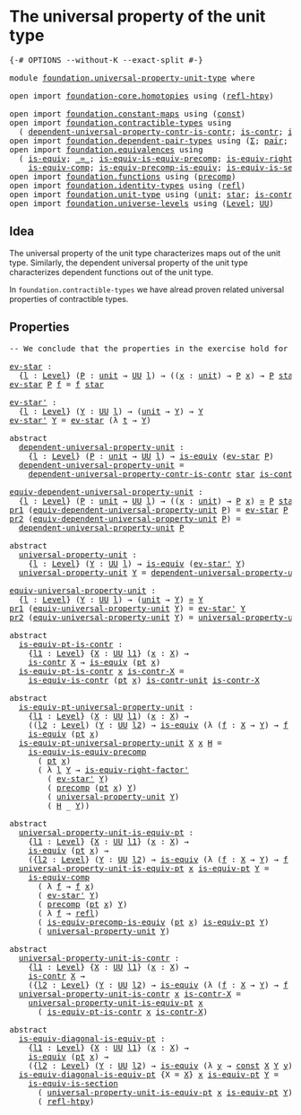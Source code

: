 # The universal property of the unit type

<pre class="Agda"><a id="52" class="Symbol">{-#</a> <a id="56" class="Keyword">OPTIONS</a> <a id="64" class="Pragma">--without-K</a> <a id="76" class="Pragma">--exact-split</a> <a id="90" class="Symbol">#-}</a>

<a id="95" class="Keyword">module</a> <a id="102" href="foundation.universal-property-unit-type.html" class="Module">foundation.universal-property-unit-type</a> <a id="142" class="Keyword">where</a>

<a id="149" class="Keyword">open</a> <a id="154" class="Keyword">import</a> <a id="161" href="foundation-core.homotopies.html" class="Module">foundation-core.homotopies</a> <a id="188" class="Keyword">using</a> <a id="194" class="Symbol">(</a><a id="195" href="foundation-core.homotopies.html#741" class="Function">refl-htpy</a><a id="204" class="Symbol">)</a>

<a id="207" class="Keyword">open</a> <a id="212" class="Keyword">import</a> <a id="219" href="foundation.constant-maps.html" class="Module">foundation.constant-maps</a> <a id="244" class="Keyword">using</a> <a id="250" class="Symbol">(</a><a id="251" href="foundation-core.constant-maps.html#216" class="Function">const</a><a id="256" class="Symbol">)</a>
<a id="258" class="Keyword">open</a> <a id="263" class="Keyword">import</a> <a id="270" href="foundation.contractible-types.html" class="Module">foundation.contractible-types</a> <a id="300" class="Keyword">using</a>
  <a id="308" class="Symbol">(</a> <a id="310" href="foundation.contractible-types.html#3863" class="Function">dependent-universal-property-contr-is-contr</a><a id="353" class="Symbol">;</a> <a id="355" href="foundation-core.contractible-types.html#1006" class="Function">is-contr</a><a id="363" class="Symbol">;</a> <a id="365" href="foundation-core.contractible-types.html#4047" class="Function">is-equiv-is-contr</a><a id="382" class="Symbol">)</a>
<a id="384" class="Keyword">open</a> <a id="389" class="Keyword">import</a> <a id="396" href="foundation.dependent-pair-types.html" class="Module">foundation.dependent-pair-types</a> <a id="428" class="Keyword">using</a> <a id="434" class="Symbol">(</a><a id="435" href="foundation-core.dependent-pair-types.html#515" class="Record">Σ</a><a id="436" class="Symbol">;</a> <a id="438" href="foundation-core.dependent-pair-types.html#588" class="InductiveConstructor">pair</a><a id="442" class="Symbol">;</a> <a id="444" href="foundation-core.dependent-pair-types.html#605" class="Field">pr1</a><a id="447" class="Symbol">;</a> <a id="449" href="foundation-core.dependent-pair-types.html#617" class="Field">pr2</a><a id="452" class="Symbol">)</a>
<a id="454" class="Keyword">open</a> <a id="459" class="Keyword">import</a> <a id="466" href="foundation.equivalences.html" class="Module">foundation.equivalences</a> <a id="490" class="Keyword">using</a>
  <a id="498" class="Symbol">(</a> <a id="500" href="foundation-core.equivalences.html#1556" class="Function">is-equiv</a><a id="508" class="Symbol">;</a> <a id="510" href="foundation-core.equivalences.html#1621" class="Function Operator">_≃_</a><a id="513" class="Symbol">;</a> <a id="515" href="foundation.equivalences.html#9545" class="Function">is-equiv-is-equiv-precomp</a><a id="540" class="Symbol">;</a> <a id="542" href="foundation-core.equivalences.html#9648" class="Function">is-equiv-right-factor&#39;</a><a id="564" class="Symbol">;</a>
    <a id="570" href="foundation-core.equivalences.html#7197" class="Function">is-equiv-comp</a><a id="583" class="Symbol">;</a> <a id="585" href="foundation.equivalences.html#7843" class="Function">is-equiv-precomp-is-equiv</a><a id="610" class="Symbol">;</a> <a id="612" href="foundation-core.equivalences.html#11915" class="Function">is-equiv-is-section</a><a id="631" class="Symbol">)</a>
<a id="633" class="Keyword">open</a> <a id="638" class="Keyword">import</a> <a id="645" href="foundation.functions.html" class="Module">foundation.functions</a> <a id="666" class="Keyword">using</a> <a id="672" class="Symbol">(</a><a id="673" href="foundation-core.functions.html#938" class="Function">precomp</a><a id="680" class="Symbol">)</a>
<a id="682" class="Keyword">open</a> <a id="687" class="Keyword">import</a> <a id="694" href="foundation.identity-types.html" class="Module">foundation.identity-types</a> <a id="720" class="Keyword">using</a> <a id="726" class="Symbol">(</a><a id="727" href="foundation-core.identity-types.html#1820" class="InductiveConstructor">refl</a><a id="731" class="Symbol">)</a>
<a id="733" class="Keyword">open</a> <a id="738" class="Keyword">import</a> <a id="745" href="foundation.unit-type.html" class="Module">foundation.unit-type</a> <a id="766" class="Keyword">using</a> <a id="772" class="Symbol">(</a><a id="773" href="foundation.unit-type.html#1075" class="Datatype">unit</a><a id="777" class="Symbol">;</a> <a id="779" href="foundation.unit-type.html#1099" class="InductiveConstructor">star</a><a id="783" class="Symbol">;</a> <a id="785" href="foundation.unit-type.html#2015" class="Function">is-contr-unit</a><a id="798" class="Symbol">;</a> <a id="800" href="foundation.unit-type.html#1589" class="Function">pt</a><a id="802" class="Symbol">)</a>
<a id="804" class="Keyword">open</a> <a id="809" class="Keyword">import</a> <a id="816" href="foundation.universe-levels.html" class="Module">foundation.universe-levels</a> <a id="843" class="Keyword">using</a> <a id="849" class="Symbol">(</a><a id="850" href="Agda.Primitive.html#597" class="Postulate">Level</a><a id="855" class="Symbol">;</a> <a id="857" href="foundation-core.universe-levels.html#235" class="Primitive">UU</a><a id="859" class="Symbol">)</a>
</pre>
## Idea

The universal property of the unit type characterizes maps out of the unit type. Similarly, the dependent universal property of the unit type characterizes dependent functions out of the unit type.

In `foundation.contractible-types` we have alread proven related universal properties of contractible types.

## Properties

<pre class="Agda"><a id="1207" class="Comment">-- We conclude that the properties in the exercise hold for the unit type</a>

<a id="ev-star"></a><a id="1282" href="foundation.universal-property-unit-type.html#1282" class="Function">ev-star</a> <a id="1290" class="Symbol">:</a>
  <a id="1294" class="Symbol">{</a><a id="1295" href="foundation.universal-property-unit-type.html#1295" class="Bound">l</a> <a id="1297" class="Symbol">:</a> <a id="1299" href="Agda.Primitive.html#597" class="Postulate">Level</a><a id="1304" class="Symbol">}</a> <a id="1306" class="Symbol">(</a><a id="1307" href="foundation.universal-property-unit-type.html#1307" class="Bound">P</a> <a id="1309" class="Symbol">:</a> <a id="1311" href="foundation.unit-type.html#1075" class="Datatype">unit</a> <a id="1316" class="Symbol">→</a> <a id="1318" href="foundation-core.universe-levels.html#235" class="Primitive">UU</a> <a id="1321" href="foundation.universal-property-unit-type.html#1295" class="Bound">l</a><a id="1322" class="Symbol">)</a> <a id="1324" class="Symbol">→</a> <a id="1326" class="Symbol">((</a><a id="1328" href="foundation.universal-property-unit-type.html#1328" class="Bound">x</a> <a id="1330" class="Symbol">:</a> <a id="1332" href="foundation.unit-type.html#1075" class="Datatype">unit</a><a id="1336" class="Symbol">)</a> <a id="1338" class="Symbol">→</a> <a id="1340" href="foundation.universal-property-unit-type.html#1307" class="Bound">P</a> <a id="1342" href="foundation.universal-property-unit-type.html#1328" class="Bound">x</a><a id="1343" class="Symbol">)</a> <a id="1345" class="Symbol">→</a> <a id="1347" href="foundation.universal-property-unit-type.html#1307" class="Bound">P</a> <a id="1349" href="foundation.unit-type.html#1099" class="InductiveConstructor">star</a>
<a id="1354" href="foundation.universal-property-unit-type.html#1282" class="Function">ev-star</a> <a id="1362" href="foundation.universal-property-unit-type.html#1362" class="Bound">P</a> <a id="1364" href="foundation.universal-property-unit-type.html#1364" class="Bound">f</a> <a id="1366" class="Symbol">=</a> <a id="1368" href="foundation.universal-property-unit-type.html#1364" class="Bound">f</a> <a id="1370" href="foundation.unit-type.html#1099" class="InductiveConstructor">star</a>

<a id="ev-star&#39;"></a><a id="1376" href="foundation.universal-property-unit-type.html#1376" class="Function">ev-star&#39;</a> <a id="1385" class="Symbol">:</a>
  <a id="1389" class="Symbol">{</a><a id="1390" href="foundation.universal-property-unit-type.html#1390" class="Bound">l</a> <a id="1392" class="Symbol">:</a> <a id="1394" href="Agda.Primitive.html#597" class="Postulate">Level</a><a id="1399" class="Symbol">}</a> <a id="1401" class="Symbol">(</a><a id="1402" href="foundation.universal-property-unit-type.html#1402" class="Bound">Y</a> <a id="1404" class="Symbol">:</a> <a id="1406" href="foundation-core.universe-levels.html#235" class="Primitive">UU</a> <a id="1409" href="foundation.universal-property-unit-type.html#1390" class="Bound">l</a><a id="1410" class="Symbol">)</a> <a id="1412" class="Symbol">→</a> <a id="1414" class="Symbol">(</a><a id="1415" href="foundation.unit-type.html#1075" class="Datatype">unit</a> <a id="1420" class="Symbol">→</a> <a id="1422" href="foundation.universal-property-unit-type.html#1402" class="Bound">Y</a><a id="1423" class="Symbol">)</a> <a id="1425" class="Symbol">→</a> <a id="1427" href="foundation.universal-property-unit-type.html#1402" class="Bound">Y</a>
<a id="1429" href="foundation.universal-property-unit-type.html#1376" class="Function">ev-star&#39;</a> <a id="1438" href="foundation.universal-property-unit-type.html#1438" class="Bound">Y</a> <a id="1440" class="Symbol">=</a> <a id="1442" href="foundation.universal-property-unit-type.html#1282" class="Function">ev-star</a> <a id="1450" class="Symbol">(λ</a> <a id="1453" href="foundation.universal-property-unit-type.html#1453" class="Bound">t</a> <a id="1455" class="Symbol">→</a> <a id="1457" href="foundation.universal-property-unit-type.html#1438" class="Bound">Y</a><a id="1458" class="Symbol">)</a>

<a id="1461" class="Keyword">abstract</a>
  <a id="dependent-universal-property-unit"></a><a id="1472" href="foundation.universal-property-unit-type.html#1472" class="Function">dependent-universal-property-unit</a> <a id="1506" class="Symbol">:</a>
    <a id="1512" class="Symbol">{</a><a id="1513" href="foundation.universal-property-unit-type.html#1513" class="Bound">l</a> <a id="1515" class="Symbol">:</a> <a id="1517" href="Agda.Primitive.html#597" class="Postulate">Level</a><a id="1522" class="Symbol">}</a> <a id="1524" class="Symbol">(</a><a id="1525" href="foundation.universal-property-unit-type.html#1525" class="Bound">P</a> <a id="1527" class="Symbol">:</a> <a id="1529" href="foundation.unit-type.html#1075" class="Datatype">unit</a> <a id="1534" class="Symbol">→</a> <a id="1536" href="foundation-core.universe-levels.html#235" class="Primitive">UU</a> <a id="1539" href="foundation.universal-property-unit-type.html#1513" class="Bound">l</a><a id="1540" class="Symbol">)</a> <a id="1542" class="Symbol">→</a> <a id="1544" href="foundation-core.equivalences.html#1556" class="Function">is-equiv</a> <a id="1553" class="Symbol">(</a><a id="1554" href="foundation.universal-property-unit-type.html#1282" class="Function">ev-star</a> <a id="1562" href="foundation.universal-property-unit-type.html#1525" class="Bound">P</a><a id="1563" class="Symbol">)</a>
  <a id="1567" href="foundation.universal-property-unit-type.html#1472" class="Function">dependent-universal-property-unit</a> <a id="1601" class="Symbol">=</a>
    <a id="1607" href="foundation.contractible-types.html#3863" class="Function">dependent-universal-property-contr-is-contr</a> <a id="1651" href="foundation.unit-type.html#1099" class="InductiveConstructor">star</a> <a id="1656" href="foundation.unit-type.html#2015" class="Function">is-contr-unit</a>

<a id="equiv-dependent-universal-property-unit"></a><a id="1671" href="foundation.universal-property-unit-type.html#1671" class="Function">equiv-dependent-universal-property-unit</a> <a id="1711" class="Symbol">:</a>
  <a id="1715" class="Symbol">{</a><a id="1716" href="foundation.universal-property-unit-type.html#1716" class="Bound">l</a> <a id="1718" class="Symbol">:</a> <a id="1720" href="Agda.Primitive.html#597" class="Postulate">Level</a><a id="1725" class="Symbol">}</a> <a id="1727" class="Symbol">(</a><a id="1728" href="foundation.universal-property-unit-type.html#1728" class="Bound">P</a> <a id="1730" class="Symbol">:</a> <a id="1732" href="foundation.unit-type.html#1075" class="Datatype">unit</a> <a id="1737" class="Symbol">→</a> <a id="1739" href="foundation-core.universe-levels.html#235" class="Primitive">UU</a> <a id="1742" href="foundation.universal-property-unit-type.html#1716" class="Bound">l</a><a id="1743" class="Symbol">)</a> <a id="1745" class="Symbol">→</a> <a id="1747" class="Symbol">((</a><a id="1749" href="foundation.universal-property-unit-type.html#1749" class="Bound">x</a> <a id="1751" class="Symbol">:</a> <a id="1753" href="foundation.unit-type.html#1075" class="Datatype">unit</a><a id="1757" class="Symbol">)</a> <a id="1759" class="Symbol">→</a> <a id="1761" href="foundation.universal-property-unit-type.html#1728" class="Bound">P</a> <a id="1763" href="foundation.universal-property-unit-type.html#1749" class="Bound">x</a><a id="1764" class="Symbol">)</a> <a id="1766" href="foundation-core.equivalences.html#1621" class="Function Operator">≃</a> <a id="1768" href="foundation.universal-property-unit-type.html#1728" class="Bound">P</a> <a id="1770" href="foundation.unit-type.html#1099" class="InductiveConstructor">star</a>
<a id="1775" href="foundation-core.dependent-pair-types.html#605" class="Field">pr1</a> <a id="1779" class="Symbol">(</a><a id="1780" href="foundation.universal-property-unit-type.html#1671" class="Function">equiv-dependent-universal-property-unit</a> <a id="1820" href="foundation.universal-property-unit-type.html#1820" class="Bound">P</a><a id="1821" class="Symbol">)</a> <a id="1823" class="Symbol">=</a> <a id="1825" href="foundation.universal-property-unit-type.html#1282" class="Function">ev-star</a> <a id="1833" href="foundation.universal-property-unit-type.html#1820" class="Bound">P</a>
<a id="1835" href="foundation-core.dependent-pair-types.html#617" class="Field">pr2</a> <a id="1839" class="Symbol">(</a><a id="1840" href="foundation.universal-property-unit-type.html#1671" class="Function">equiv-dependent-universal-property-unit</a> <a id="1880" href="foundation.universal-property-unit-type.html#1880" class="Bound">P</a><a id="1881" class="Symbol">)</a> <a id="1883" class="Symbol">=</a>
  <a id="1887" href="foundation.universal-property-unit-type.html#1472" class="Function">dependent-universal-property-unit</a> <a id="1921" href="foundation.universal-property-unit-type.html#1880" class="Bound">P</a>

<a id="1924" class="Keyword">abstract</a>
  <a id="universal-property-unit"></a><a id="1935" href="foundation.universal-property-unit-type.html#1935" class="Function">universal-property-unit</a> <a id="1959" class="Symbol">:</a>
    <a id="1965" class="Symbol">{</a><a id="1966" href="foundation.universal-property-unit-type.html#1966" class="Bound">l</a> <a id="1968" class="Symbol">:</a> <a id="1970" href="Agda.Primitive.html#597" class="Postulate">Level</a><a id="1975" class="Symbol">}</a> <a id="1977" class="Symbol">(</a><a id="1978" href="foundation.universal-property-unit-type.html#1978" class="Bound">Y</a> <a id="1980" class="Symbol">:</a> <a id="1982" href="foundation-core.universe-levels.html#235" class="Primitive">UU</a> <a id="1985" href="foundation.universal-property-unit-type.html#1966" class="Bound">l</a><a id="1986" class="Symbol">)</a> <a id="1988" class="Symbol">→</a> <a id="1990" href="foundation-core.equivalences.html#1556" class="Function">is-equiv</a> <a id="1999" class="Symbol">(</a><a id="2000" href="foundation.universal-property-unit-type.html#1376" class="Function">ev-star&#39;</a> <a id="2009" href="foundation.universal-property-unit-type.html#1978" class="Bound">Y</a><a id="2010" class="Symbol">)</a>
  <a id="2014" href="foundation.universal-property-unit-type.html#1935" class="Function">universal-property-unit</a> <a id="2038" href="foundation.universal-property-unit-type.html#2038" class="Bound">Y</a> <a id="2040" class="Symbol">=</a> <a id="2042" href="foundation.universal-property-unit-type.html#1472" class="Function">dependent-universal-property-unit</a> <a id="2076" class="Symbol">(λ</a> <a id="2079" href="foundation.universal-property-unit-type.html#2079" class="Bound">t</a> <a id="2081" class="Symbol">→</a> <a id="2083" href="foundation.universal-property-unit-type.html#2038" class="Bound">Y</a><a id="2084" class="Symbol">)</a>

<a id="equiv-universal-property-unit"></a><a id="2087" href="foundation.universal-property-unit-type.html#2087" class="Function">equiv-universal-property-unit</a> <a id="2117" class="Symbol">:</a>
  <a id="2121" class="Symbol">{</a><a id="2122" href="foundation.universal-property-unit-type.html#2122" class="Bound">l</a> <a id="2124" class="Symbol">:</a> <a id="2126" href="Agda.Primitive.html#597" class="Postulate">Level</a><a id="2131" class="Symbol">}</a> <a id="2133" class="Symbol">(</a><a id="2134" href="foundation.universal-property-unit-type.html#2134" class="Bound">Y</a> <a id="2136" class="Symbol">:</a> <a id="2138" href="foundation-core.universe-levels.html#235" class="Primitive">UU</a> <a id="2141" href="foundation.universal-property-unit-type.html#2122" class="Bound">l</a><a id="2142" class="Symbol">)</a> <a id="2144" class="Symbol">→</a> <a id="2146" class="Symbol">(</a><a id="2147" href="foundation.unit-type.html#1075" class="Datatype">unit</a> <a id="2152" class="Symbol">→</a> <a id="2154" href="foundation.universal-property-unit-type.html#2134" class="Bound">Y</a><a id="2155" class="Symbol">)</a> <a id="2157" href="foundation-core.equivalences.html#1621" class="Function Operator">≃</a> <a id="2159" href="foundation.universal-property-unit-type.html#2134" class="Bound">Y</a>
<a id="2161" href="foundation-core.dependent-pair-types.html#605" class="Field">pr1</a> <a id="2165" class="Symbol">(</a><a id="2166" href="foundation.universal-property-unit-type.html#2087" class="Function">equiv-universal-property-unit</a> <a id="2196" href="foundation.universal-property-unit-type.html#2196" class="Bound">Y</a><a id="2197" class="Symbol">)</a> <a id="2199" class="Symbol">=</a> <a id="2201" href="foundation.universal-property-unit-type.html#1376" class="Function">ev-star&#39;</a> <a id="2210" href="foundation.universal-property-unit-type.html#2196" class="Bound">Y</a>
<a id="2212" href="foundation-core.dependent-pair-types.html#617" class="Field">pr2</a> <a id="2216" class="Symbol">(</a><a id="2217" href="foundation.universal-property-unit-type.html#2087" class="Function">equiv-universal-property-unit</a> <a id="2247" href="foundation.universal-property-unit-type.html#2247" class="Bound">Y</a><a id="2248" class="Symbol">)</a> <a id="2250" class="Symbol">=</a> <a id="2252" href="foundation.universal-property-unit-type.html#1935" class="Function">universal-property-unit</a> <a id="2276" href="foundation.universal-property-unit-type.html#2247" class="Bound">Y</a>

<a id="2279" class="Keyword">abstract</a>
  <a id="is-equiv-pt-is-contr"></a><a id="2290" href="foundation.universal-property-unit-type.html#2290" class="Function">is-equiv-pt-is-contr</a> <a id="2311" class="Symbol">:</a>
    <a id="2317" class="Symbol">{</a><a id="2318" href="foundation.universal-property-unit-type.html#2318" class="Bound">l1</a> <a id="2321" class="Symbol">:</a> <a id="2323" href="Agda.Primitive.html#597" class="Postulate">Level</a><a id="2328" class="Symbol">}</a> <a id="2330" class="Symbol">{</a><a id="2331" href="foundation.universal-property-unit-type.html#2331" class="Bound">X</a> <a id="2333" class="Symbol">:</a> <a id="2335" href="foundation-core.universe-levels.html#235" class="Primitive">UU</a> <a id="2338" href="foundation.universal-property-unit-type.html#2318" class="Bound">l1</a><a id="2340" class="Symbol">}</a> <a id="2342" class="Symbol">(</a><a id="2343" href="foundation.universal-property-unit-type.html#2343" class="Bound">x</a> <a id="2345" class="Symbol">:</a> <a id="2347" href="foundation.universal-property-unit-type.html#2331" class="Bound">X</a><a id="2348" class="Symbol">)</a> <a id="2350" class="Symbol">→</a>
    <a id="2356" href="foundation-core.contractible-types.html#1006" class="Function">is-contr</a> <a id="2365" href="foundation.universal-property-unit-type.html#2331" class="Bound">X</a> <a id="2367" class="Symbol">→</a> <a id="2369" href="foundation-core.equivalences.html#1556" class="Function">is-equiv</a> <a id="2378" class="Symbol">(</a><a id="2379" href="foundation.unit-type.html#1589" class="Function">pt</a> <a id="2382" href="foundation.universal-property-unit-type.html#2343" class="Bound">x</a><a id="2383" class="Symbol">)</a>
  <a id="2387" href="foundation.universal-property-unit-type.html#2290" class="Function">is-equiv-pt-is-contr</a> <a id="2408" href="foundation.universal-property-unit-type.html#2408" class="Bound">x</a> <a id="2410" href="foundation.universal-property-unit-type.html#2410" class="Bound">is-contr-X</a> <a id="2421" class="Symbol">=</a>
    <a id="2427" href="foundation-core.contractible-types.html#4047" class="Function">is-equiv-is-contr</a> <a id="2445" class="Symbol">(</a><a id="2446" href="foundation.unit-type.html#1589" class="Function">pt</a> <a id="2449" href="foundation.universal-property-unit-type.html#2408" class="Bound">x</a><a id="2450" class="Symbol">)</a> <a id="2452" href="foundation.unit-type.html#2015" class="Function">is-contr-unit</a> <a id="2466" href="foundation.universal-property-unit-type.html#2410" class="Bound">is-contr-X</a>

<a id="2478" class="Keyword">abstract</a>
  <a id="is-equiv-pt-universal-property-unit"></a><a id="2489" href="foundation.universal-property-unit-type.html#2489" class="Function">is-equiv-pt-universal-property-unit</a> <a id="2525" class="Symbol">:</a>
    <a id="2531" class="Symbol">{</a><a id="2532" href="foundation.universal-property-unit-type.html#2532" class="Bound">l1</a> <a id="2535" class="Symbol">:</a> <a id="2537" href="Agda.Primitive.html#597" class="Postulate">Level</a><a id="2542" class="Symbol">}</a> <a id="2544" class="Symbol">(</a><a id="2545" href="foundation.universal-property-unit-type.html#2545" class="Bound">X</a> <a id="2547" class="Symbol">:</a> <a id="2549" href="foundation-core.universe-levels.html#235" class="Primitive">UU</a> <a id="2552" href="foundation.universal-property-unit-type.html#2532" class="Bound">l1</a><a id="2554" class="Symbol">)</a> <a id="2556" class="Symbol">(</a><a id="2557" href="foundation.universal-property-unit-type.html#2557" class="Bound">x</a> <a id="2559" class="Symbol">:</a> <a id="2561" href="foundation.universal-property-unit-type.html#2545" class="Bound">X</a><a id="2562" class="Symbol">)</a> <a id="2564" class="Symbol">→</a>
    <a id="2570" class="Symbol">((</a><a id="2572" href="foundation.universal-property-unit-type.html#2572" class="Bound">l2</a> <a id="2575" class="Symbol">:</a> <a id="2577" href="Agda.Primitive.html#597" class="Postulate">Level</a><a id="2582" class="Symbol">)</a> <a id="2584" class="Symbol">(</a><a id="2585" href="foundation.universal-property-unit-type.html#2585" class="Bound">Y</a> <a id="2587" class="Symbol">:</a> <a id="2589" href="foundation-core.universe-levels.html#235" class="Primitive">UU</a> <a id="2592" href="foundation.universal-property-unit-type.html#2572" class="Bound">l2</a><a id="2594" class="Symbol">)</a> <a id="2596" class="Symbol">→</a> <a id="2598" href="foundation-core.equivalences.html#1556" class="Function">is-equiv</a> <a id="2607" class="Symbol">(λ</a> <a id="2610" class="Symbol">(</a><a id="2611" href="foundation.universal-property-unit-type.html#2611" class="Bound">f</a> <a id="2613" class="Symbol">:</a> <a id="2615" href="foundation.universal-property-unit-type.html#2545" class="Bound">X</a> <a id="2617" class="Symbol">→</a> <a id="2619" href="foundation.universal-property-unit-type.html#2585" class="Bound">Y</a><a id="2620" class="Symbol">)</a> <a id="2622" class="Symbol">→</a> <a id="2624" href="foundation.universal-property-unit-type.html#2611" class="Bound">f</a> <a id="2626" href="foundation.universal-property-unit-type.html#2557" class="Bound">x</a><a id="2627" class="Symbol">))</a> <a id="2630" class="Symbol">→</a>
    <a id="2636" href="foundation-core.equivalences.html#1556" class="Function">is-equiv</a> <a id="2645" class="Symbol">(</a><a id="2646" href="foundation.unit-type.html#1589" class="Function">pt</a> <a id="2649" href="foundation.universal-property-unit-type.html#2557" class="Bound">x</a><a id="2650" class="Symbol">)</a>
  <a id="2654" href="foundation.universal-property-unit-type.html#2489" class="Function">is-equiv-pt-universal-property-unit</a> <a id="2690" href="foundation.universal-property-unit-type.html#2690" class="Bound">X</a> <a id="2692" href="foundation.universal-property-unit-type.html#2692" class="Bound">x</a> <a id="2694" href="foundation.universal-property-unit-type.html#2694" class="Bound">H</a> <a id="2696" class="Symbol">=</a>
    <a id="2702" href="foundation.equivalences.html#9545" class="Function">is-equiv-is-equiv-precomp</a>
      <a id="2734" class="Symbol">(</a> <a id="2736" href="foundation.unit-type.html#1589" class="Function">pt</a> <a id="2739" href="foundation.universal-property-unit-type.html#2692" class="Bound">x</a><a id="2740" class="Symbol">)</a>
      <a id="2748" class="Symbol">(</a> <a id="2750" class="Symbol">λ</a> <a id="2752" href="foundation.universal-property-unit-type.html#2752" class="Bound">l</a> <a id="2754" href="foundation.universal-property-unit-type.html#2754" class="Bound">Y</a> <a id="2756" class="Symbol">→</a> <a id="2758" href="foundation-core.equivalences.html#9648" class="Function">is-equiv-right-factor&#39;</a>
        <a id="2789" class="Symbol">(</a> <a id="2791" href="foundation.universal-property-unit-type.html#1376" class="Function">ev-star&#39;</a> <a id="2800" href="foundation.universal-property-unit-type.html#2754" class="Bound">Y</a><a id="2801" class="Symbol">)</a>
        <a id="2811" class="Symbol">(</a> <a id="2813" href="foundation-core.functions.html#938" class="Function">precomp</a> <a id="2821" class="Symbol">(</a><a id="2822" href="foundation.unit-type.html#1589" class="Function">pt</a> <a id="2825" href="foundation.universal-property-unit-type.html#2692" class="Bound">x</a><a id="2826" class="Symbol">)</a> <a id="2828" href="foundation.universal-property-unit-type.html#2754" class="Bound">Y</a><a id="2829" class="Symbol">)</a>
        <a id="2839" class="Symbol">(</a> <a id="2841" href="foundation.universal-property-unit-type.html#1935" class="Function">universal-property-unit</a> <a id="2865" href="foundation.universal-property-unit-type.html#2754" class="Bound">Y</a><a id="2866" class="Symbol">)</a>
        <a id="2876" class="Symbol">(</a> <a id="2878" href="foundation.universal-property-unit-type.html#2694" class="Bound">H</a> <a id="2880" class="Symbol">_</a> <a id="2882" href="foundation.universal-property-unit-type.html#2754" class="Bound">Y</a><a id="2883" class="Symbol">))</a>

<a id="2887" class="Keyword">abstract</a>
  <a id="universal-property-unit-is-equiv-pt"></a><a id="2898" href="foundation.universal-property-unit-type.html#2898" class="Function">universal-property-unit-is-equiv-pt</a> <a id="2934" class="Symbol">:</a>
    <a id="2940" class="Symbol">{</a><a id="2941" href="foundation.universal-property-unit-type.html#2941" class="Bound">l1</a> <a id="2944" class="Symbol">:</a> <a id="2946" href="Agda.Primitive.html#597" class="Postulate">Level</a><a id="2951" class="Symbol">}</a> <a id="2953" class="Symbol">{</a><a id="2954" href="foundation.universal-property-unit-type.html#2954" class="Bound">X</a> <a id="2956" class="Symbol">:</a> <a id="2958" href="foundation-core.universe-levels.html#235" class="Primitive">UU</a> <a id="2961" href="foundation.universal-property-unit-type.html#2941" class="Bound">l1</a><a id="2963" class="Symbol">}</a> <a id="2965" class="Symbol">(</a><a id="2966" href="foundation.universal-property-unit-type.html#2966" class="Bound">x</a> <a id="2968" class="Symbol">:</a> <a id="2970" href="foundation.universal-property-unit-type.html#2954" class="Bound">X</a><a id="2971" class="Symbol">)</a> <a id="2973" class="Symbol">→</a>
    <a id="2979" href="foundation-core.equivalences.html#1556" class="Function">is-equiv</a> <a id="2988" class="Symbol">(</a><a id="2989" href="foundation.unit-type.html#1589" class="Function">pt</a> <a id="2992" href="foundation.universal-property-unit-type.html#2966" class="Bound">x</a><a id="2993" class="Symbol">)</a> <a id="2995" class="Symbol">→</a>
    <a id="3001" class="Symbol">({</a><a id="3003" href="foundation.universal-property-unit-type.html#3003" class="Bound">l2</a> <a id="3006" class="Symbol">:</a> <a id="3008" href="Agda.Primitive.html#597" class="Postulate">Level</a><a id="3013" class="Symbol">}</a> <a id="3015" class="Symbol">(</a><a id="3016" href="foundation.universal-property-unit-type.html#3016" class="Bound">Y</a> <a id="3018" class="Symbol">:</a> <a id="3020" href="foundation-core.universe-levels.html#235" class="Primitive">UU</a> <a id="3023" href="foundation.universal-property-unit-type.html#3003" class="Bound">l2</a><a id="3025" class="Symbol">)</a> <a id="3027" class="Symbol">→</a> <a id="3029" href="foundation-core.equivalences.html#1556" class="Function">is-equiv</a> <a id="3038" class="Symbol">(λ</a> <a id="3041" class="Symbol">(</a><a id="3042" href="foundation.universal-property-unit-type.html#3042" class="Bound">f</a> <a id="3044" class="Symbol">:</a> <a id="3046" href="foundation.universal-property-unit-type.html#2954" class="Bound">X</a> <a id="3048" class="Symbol">→</a> <a id="3050" href="foundation.universal-property-unit-type.html#3016" class="Bound">Y</a><a id="3051" class="Symbol">)</a> <a id="3053" class="Symbol">→</a> <a id="3055" href="foundation.universal-property-unit-type.html#3042" class="Bound">f</a> <a id="3057" href="foundation.universal-property-unit-type.html#2966" class="Bound">x</a><a id="3058" class="Symbol">))</a>
  <a id="3063" href="foundation.universal-property-unit-type.html#2898" class="Function">universal-property-unit-is-equiv-pt</a> <a id="3099" href="foundation.universal-property-unit-type.html#3099" class="Bound">x</a> <a id="3101" href="foundation.universal-property-unit-type.html#3101" class="Bound">is-equiv-pt</a> <a id="3113" href="foundation.universal-property-unit-type.html#3113" class="Bound">Y</a> <a id="3115" class="Symbol">=</a>
    <a id="3121" href="foundation-core.equivalences.html#7197" class="Function">is-equiv-comp</a>
      <a id="3141" class="Symbol">(</a> <a id="3143" class="Symbol">λ</a> <a id="3145" href="foundation.universal-property-unit-type.html#3145" class="Bound">f</a> <a id="3147" class="Symbol">→</a> <a id="3149" href="foundation.universal-property-unit-type.html#3145" class="Bound">f</a> <a id="3151" href="foundation.universal-property-unit-type.html#3099" class="Bound">x</a><a id="3152" class="Symbol">)</a>
      <a id="3160" class="Symbol">(</a> <a id="3162" href="foundation.universal-property-unit-type.html#1376" class="Function">ev-star&#39;</a> <a id="3171" href="foundation.universal-property-unit-type.html#3113" class="Bound">Y</a><a id="3172" class="Symbol">)</a>
      <a id="3180" class="Symbol">(</a> <a id="3182" href="foundation-core.functions.html#938" class="Function">precomp</a> <a id="3190" class="Symbol">(</a><a id="3191" href="foundation.unit-type.html#1589" class="Function">pt</a> <a id="3194" href="foundation.universal-property-unit-type.html#3099" class="Bound">x</a><a id="3195" class="Symbol">)</a> <a id="3197" href="foundation.universal-property-unit-type.html#3113" class="Bound">Y</a><a id="3198" class="Symbol">)</a>
      <a id="3206" class="Symbol">(</a> <a id="3208" class="Symbol">λ</a> <a id="3210" href="foundation.universal-property-unit-type.html#3210" class="Bound">f</a> <a id="3212" class="Symbol">→</a> <a id="3214" href="foundation-core.identity-types.html#1820" class="InductiveConstructor">refl</a><a id="3218" class="Symbol">)</a>
      <a id="3226" class="Symbol">(</a> <a id="3228" href="foundation.equivalences.html#7843" class="Function">is-equiv-precomp-is-equiv</a> <a id="3254" class="Symbol">(</a><a id="3255" href="foundation.unit-type.html#1589" class="Function">pt</a> <a id="3258" href="foundation.universal-property-unit-type.html#3099" class="Bound">x</a><a id="3259" class="Symbol">)</a> <a id="3261" href="foundation.universal-property-unit-type.html#3101" class="Bound">is-equiv-pt</a> <a id="3273" href="foundation.universal-property-unit-type.html#3113" class="Bound">Y</a><a id="3274" class="Symbol">)</a>
      <a id="3282" class="Symbol">(</a> <a id="3284" href="foundation.universal-property-unit-type.html#1935" class="Function">universal-property-unit</a> <a id="3308" href="foundation.universal-property-unit-type.html#3113" class="Bound">Y</a><a id="3309" class="Symbol">)</a>

<a id="3312" class="Keyword">abstract</a>
  <a id="universal-property-unit-is-contr"></a><a id="3323" href="foundation.universal-property-unit-type.html#3323" class="Function">universal-property-unit-is-contr</a> <a id="3356" class="Symbol">:</a>
    <a id="3362" class="Symbol">{</a><a id="3363" href="foundation.universal-property-unit-type.html#3363" class="Bound">l1</a> <a id="3366" class="Symbol">:</a> <a id="3368" href="Agda.Primitive.html#597" class="Postulate">Level</a><a id="3373" class="Symbol">}</a> <a id="3375" class="Symbol">{</a><a id="3376" href="foundation.universal-property-unit-type.html#3376" class="Bound">X</a> <a id="3378" class="Symbol">:</a> <a id="3380" href="foundation-core.universe-levels.html#235" class="Primitive">UU</a> <a id="3383" href="foundation.universal-property-unit-type.html#3363" class="Bound">l1</a><a id="3385" class="Symbol">}</a> <a id="3387" class="Symbol">(</a><a id="3388" href="foundation.universal-property-unit-type.html#3388" class="Bound">x</a> <a id="3390" class="Symbol">:</a> <a id="3392" href="foundation.universal-property-unit-type.html#3376" class="Bound">X</a><a id="3393" class="Symbol">)</a> <a id="3395" class="Symbol">→</a>
    <a id="3401" href="foundation-core.contractible-types.html#1006" class="Function">is-contr</a> <a id="3410" href="foundation.universal-property-unit-type.html#3376" class="Bound">X</a> <a id="3412" class="Symbol">→</a>
    <a id="3418" class="Symbol">({</a><a id="3420" href="foundation.universal-property-unit-type.html#3420" class="Bound">l2</a> <a id="3423" class="Symbol">:</a> <a id="3425" href="Agda.Primitive.html#597" class="Postulate">Level</a><a id="3430" class="Symbol">}</a> <a id="3432" class="Symbol">(</a><a id="3433" href="foundation.universal-property-unit-type.html#3433" class="Bound">Y</a> <a id="3435" class="Symbol">:</a> <a id="3437" href="foundation-core.universe-levels.html#235" class="Primitive">UU</a> <a id="3440" href="foundation.universal-property-unit-type.html#3420" class="Bound">l2</a><a id="3442" class="Symbol">)</a> <a id="3444" class="Symbol">→</a> <a id="3446" href="foundation-core.equivalences.html#1556" class="Function">is-equiv</a> <a id="3455" class="Symbol">(λ</a> <a id="3458" class="Symbol">(</a><a id="3459" href="foundation.universal-property-unit-type.html#3459" class="Bound">f</a> <a id="3461" class="Symbol">:</a> <a id="3463" href="foundation.universal-property-unit-type.html#3376" class="Bound">X</a> <a id="3465" class="Symbol">→</a> <a id="3467" href="foundation.universal-property-unit-type.html#3433" class="Bound">Y</a><a id="3468" class="Symbol">)</a> <a id="3470" class="Symbol">→</a> <a id="3472" href="foundation.universal-property-unit-type.html#3459" class="Bound">f</a> <a id="3474" href="foundation.universal-property-unit-type.html#3388" class="Bound">x</a><a id="3475" class="Symbol">))</a>
  <a id="3480" href="foundation.universal-property-unit-type.html#3323" class="Function">universal-property-unit-is-contr</a> <a id="3513" href="foundation.universal-property-unit-type.html#3513" class="Bound">x</a> <a id="3515" href="foundation.universal-property-unit-type.html#3515" class="Bound">is-contr-X</a> <a id="3526" class="Symbol">=</a>
    <a id="3532" href="foundation.universal-property-unit-type.html#2898" class="Function">universal-property-unit-is-equiv-pt</a> <a id="3568" href="foundation.universal-property-unit-type.html#3513" class="Bound">x</a>
      <a id="3576" class="Symbol">(</a> <a id="3578" href="foundation.universal-property-unit-type.html#2290" class="Function">is-equiv-pt-is-contr</a> <a id="3599" href="foundation.universal-property-unit-type.html#3513" class="Bound">x</a> <a id="3601" href="foundation.universal-property-unit-type.html#3515" class="Bound">is-contr-X</a><a id="3611" class="Symbol">)</a>

<a id="3614" class="Keyword">abstract</a>
  <a id="is-equiv-diagonal-is-equiv-pt"></a><a id="3625" href="foundation.universal-property-unit-type.html#3625" class="Function">is-equiv-diagonal-is-equiv-pt</a> <a id="3655" class="Symbol">:</a>
    <a id="3661" class="Symbol">{</a><a id="3662" href="foundation.universal-property-unit-type.html#3662" class="Bound">l1</a> <a id="3665" class="Symbol">:</a> <a id="3667" href="Agda.Primitive.html#597" class="Postulate">Level</a><a id="3672" class="Symbol">}</a> <a id="3674" class="Symbol">{</a><a id="3675" href="foundation.universal-property-unit-type.html#3675" class="Bound">X</a> <a id="3677" class="Symbol">:</a> <a id="3679" href="foundation-core.universe-levels.html#235" class="Primitive">UU</a> <a id="3682" href="foundation.universal-property-unit-type.html#3662" class="Bound">l1</a><a id="3684" class="Symbol">}</a> <a id="3686" class="Symbol">(</a><a id="3687" href="foundation.universal-property-unit-type.html#3687" class="Bound">x</a> <a id="3689" class="Symbol">:</a> <a id="3691" href="foundation.universal-property-unit-type.html#3675" class="Bound">X</a><a id="3692" class="Symbol">)</a> <a id="3694" class="Symbol">→</a>
    <a id="3700" href="foundation-core.equivalences.html#1556" class="Function">is-equiv</a> <a id="3709" class="Symbol">(</a><a id="3710" href="foundation.unit-type.html#1589" class="Function">pt</a> <a id="3713" href="foundation.universal-property-unit-type.html#3687" class="Bound">x</a><a id="3714" class="Symbol">)</a> <a id="3716" class="Symbol">→</a>
    <a id="3722" class="Symbol">({</a><a id="3724" href="foundation.universal-property-unit-type.html#3724" class="Bound">l2</a> <a id="3727" class="Symbol">:</a> <a id="3729" href="Agda.Primitive.html#597" class="Postulate">Level</a><a id="3734" class="Symbol">}</a> <a id="3736" class="Symbol">(</a><a id="3737" href="foundation.universal-property-unit-type.html#3737" class="Bound">Y</a> <a id="3739" class="Symbol">:</a> <a id="3741" href="foundation-core.universe-levels.html#235" class="Primitive">UU</a> <a id="3744" href="foundation.universal-property-unit-type.html#3724" class="Bound">l2</a><a id="3746" class="Symbol">)</a> <a id="3748" class="Symbol">→</a> <a id="3750" href="foundation-core.equivalences.html#1556" class="Function">is-equiv</a> <a id="3759" class="Symbol">(λ</a> <a id="3762" href="foundation.universal-property-unit-type.html#3762" class="Bound">y</a> <a id="3764" class="Symbol">→</a> <a id="3766" href="foundation-core.constant-maps.html#216" class="Function">const</a> <a id="3772" href="foundation.universal-property-unit-type.html#3675" class="Bound">X</a> <a id="3774" href="foundation.universal-property-unit-type.html#3737" class="Bound">Y</a> <a id="3776" href="foundation.universal-property-unit-type.html#3762" class="Bound">y</a><a id="3777" class="Symbol">))</a>
  <a id="3782" href="foundation.universal-property-unit-type.html#3625" class="Function">is-equiv-diagonal-is-equiv-pt</a> <a id="3812" class="Symbol">{</a><a id="3813" class="Argument">X</a> <a id="3815" class="Symbol">=</a> <a id="3817" href="foundation.universal-property-unit-type.html#3817" class="Bound">X</a><a id="3818" class="Symbol">}</a> <a id="3820" href="foundation.universal-property-unit-type.html#3820" class="Bound">x</a> <a id="3822" href="foundation.universal-property-unit-type.html#3822" class="Bound">is-equiv-pt</a> <a id="3834" href="foundation.universal-property-unit-type.html#3834" class="Bound">Y</a> <a id="3836" class="Symbol">=</a>
    <a id="3842" href="foundation-core.equivalences.html#11915" class="Function">is-equiv-is-section</a>
      <a id="3868" class="Symbol">(</a> <a id="3870" href="foundation.universal-property-unit-type.html#2898" class="Function">universal-property-unit-is-equiv-pt</a> <a id="3906" href="foundation.universal-property-unit-type.html#3820" class="Bound">x</a> <a id="3908" href="foundation.universal-property-unit-type.html#3822" class="Bound">is-equiv-pt</a> <a id="3920" href="foundation.universal-property-unit-type.html#3834" class="Bound">Y</a><a id="3921" class="Symbol">)</a>
      <a id="3929" class="Symbol">(</a> <a id="3931" href="foundation-core.homotopies.html#741" class="Function">refl-htpy</a><a id="3940" class="Symbol">)</a>
</pre>